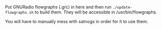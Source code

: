 Put GNURadio flowgraphs (.grc) in here and then run `./update-flowgraphs.sh` to build them. They will be accessible in /usr/bin/flowgraphs.

You will have to manually mess with satnogs in order for it to use them.
